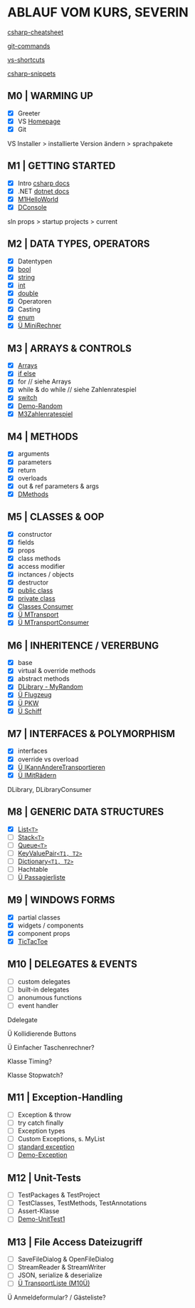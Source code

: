 # ABLAUF VOM KURS, SEVERIN

[csharp-cheatsheet](CSHARP-CHEATSHEET.md)

[git-commands](GIT-COMMANDS.md)

[vs-shortcuts](VS-SHORTCUTS.md)

[csharp-snippets](CSHARP-SNIPPETS.md)

## M0 | WARMING UP

- [x] Greeter
- [x] VS [Homepage](https://visualstudio.microsoft.com/de/)
- [x] Git

VS Installer > installierte Version ändern > sprachpakete

## M1 | GETTING STARTED

- [x] Intro [csharp docs](https://docs.microsoft.com/de-de/dotnet/csharp/)
- [x] .NET [dotnet docs](https://docs.microsoft.com/de-de/dotnet/api/?view=netframework-4.8)
- [x] [M1HelloWorld](../severin/CS-GK-VC-S/M1HelloWorld/M1HelloWorld.cs)
- [x] [DConsole](../severin/CS-GK-VC-S/M1Demo-Console/DemoConsole.cs)

sln props > startup projects > current

## M2 | DATA TYPES, OPERATORS

- [x] Datentypen
- [x] [bool](../severin/CS-GK-VC-S/M2DataTypesLib/MyBool.cs)
- [x] [string](../severin/CS-GK-VC-S/M2DataTypesLib/MyString.cs)
- [x] [int](../severin/CS-GK-VC-S/M2DataTypesLib/MyInt.cs)
- [x] [double](../severin/CS-GK-VC-S/M2DataTypesLib/MyDouble.cs)
- [x] Operatoren
- [x] Casting
- [x] [enum](../severin/CS-GK-VC-S/M2DataTypesLib/MyEnum.cs)
- [x] [Ü MiniRechner](../severin/CS-GK-VC-S/M2MiniRechner/MiniRechner.cs)

## M3 | ARRAYS & CONTROLS

- [x] [Arrays](../severin/CS-GK-VC-S/M3ArrayNControls/MyArray.cs)
- [x] [if else](../severin/CS-GK-VC-S/M3ArrayNControls/MyIf.cs)
- [x] for // siehe Arrays
- [x] while & do while // siehe Zahlenratespiel
- [x] [switch](../severin/CS-GK-VC-S/M3ArrayNControls/MySwitch.cs)
- [x] [Demo-Random](../severin/CS-GK-VC-S/M3ArrayNControls/MyRandom.cs)
- [x] [M3Zahlenratespiel](../severin/CS-GK-VC-S/M3Zahlenratespiel/Zahlen.cs)

## M4 | METHODS

- [x] arguments
- [x] parameters
- [x] return
- [x] overloads
- [x] out & ref parameters & args
- [x] [DMethods](../severin/CS-GK-VC-S/M4Methods/Methods.cs)

## M5 | CLASSES & OOP

- [x] constructor
- [x] fields
- [x] props
- [x] class methods
- [x] access modifier
- [x] inctances / objects
- [x] destructor
- [x] [public class](../severin/CS-GK-VC-S/M5Classes/Detail.cs)
- [x] [private class](../severin/CS-GK-VC-S/M5Classes/Umrechnung.cs)
- [x] [Classes Consumer](../severin/CS-GK-VC-S/M5ClassesConsumer/M5ClassesConsumer.cs)
- [x] [Ü MTransport](../severin/CS-GK-VC-S/M5Transport/Transport.cs)
- [x] [Ü MTransportConsumer](../severin/CS-GK-VC-S/M5Transport/FuhrparkApp.cs)

## M6 | INHERITENCE / VERERBUNG

- [x] base
- [x] virtual & override methods
- [x] abstract methods
- [x] [DLibrary - MyRandom](../severin/CS-GK-VC-S/M3Zahlenratespiel/MyRandom.cs)
- [x] [Ü Flugzeug](../severin/CS-GK-VC-S/M5Transport/Flugzeug.cs)
- [x] [Ü PKW](../severin/CS-GK-VC-S/M5Transport/PKW.cs)
- [x] [Ü Schiff](../severin/CS-GK-VC-S/M5Transport/Schiff.cs)

## M7 | INTERFACES & POLYMORPHISM

- [x] interfaces
- [x] override vs overload
- [x] [Ü IKannAndereTransportieren](../severin/CS-GK-VC-S/M5Transport/IMitTransport.cs)
- [x] [Ü IMitRädern](../severin/CS-GK-VC-S/M5Transport/IKannRollen.cs)

DLibrary, DLibraryConsumer

## M8 | GENERIC DATA STRUCTURES

- [x] [List`<T>`](../severin/CS-GK-VC-S/M8GenericDataStructures/MyList.cs)
- [ ] [Stack`<T>`](../severin/CS-GK-VC-S/M8GenericDataStructures/MyStack.cs)
- [ ] [Queue`<T>`](../severin/CS-GK-VC-S/M8GenericDataStructures/MyQueue.cs)
- [ ] [KeyValuePair`<T1, T2>`](../severin/CS-GK-VC-S/M8GenericDataStructures/MyKeyValuePair.cs)
- [ ] [Dictionary`<T1, T2>`](../severin/CS-GK-VC-S/M8GenericDataStructures/MyDDictionary.cs)
- [ ] Hachtable
- [ ] [Ü Passagierliste](../severin/CS-GK-VC-S/M5Transport/FuhrparkApp.cs)

## M9 | WINDOWS FORMS

- [x] partial classes
- [x] widgets / components
- [x] component props
- [x] [TicTacToe](../severin/CS-GK-VC-S/M9WinFormsTicTacToe/Program.cs)

## M10 | DELEGATES & EVENTS

- [ ] custom delegates
- [ ] built-in delegates
- [ ] anonumous functions
- [ ] event handler

Ddelegate

Ü Kollidierende Buttons

Ü Einfacher Taschenrechner?

Klasse Timing?

Klasse Stopwatch?

## M11 | Exception-Handling​

- [ ] Exception & throw
- [ ] try catch finally
- [ ] Exception types
- [ ] Custom Exceptions, s. MyList
- [ ] [standard exception](https://docs.microsoft.com/de-de/dotnet/standard/design-guidelines/using-standard-exception-types)
- [ ] [Demo-Exception](../severin/CS-GK-VC-S/Demo-Exceptions/Form1.cs)

## M12 | Unit-Tests

- [ ] TestPackages & TestProject
- [ ] TestClasses, TestMethods, TestAnnotations
- [ ] Assert-Klasse
- [ ] [Demo-UnitTest1](../severin/CS-GK-VC-S/Demo-UnitTests/UnitTest1.cs)

## M13 | File Access Dateizugriff​

- [ ] SaveFileDialog & OpenFileDialog
- [ ] StreamReader & StreamWriter
- [ ] JSON, serialize & deserialize 
- [ ] [Ü TransportListe (M10Ü)](../severin/CS-GK-VC-S/M13Serialisierung/Form1.cs)

Ü Anmeldeformular? / Gästeliste?